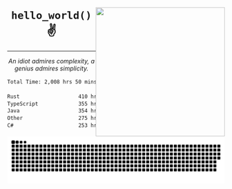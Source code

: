 <div text-align="center">
    <img src="https://i.imgur.com/h1q15Kt.gife" align="right" width="299" height="299">
    <h1 align="center"><code>hello_world()</code> ✌️</h1>
    <hr>
    <p align="center"><i>An idiot admires complexity, a genius admires simplicity.</i></p>
</div>

<!--START_SECTION:waka-->

```txt
Total Time: 2,008 hrs 50 mins

Rust                   410 hrs 29 mins ████▒░░░░░░░░░░░░░░░░░░░░   17.97 %
TypeScript             355 hrs 51 mins ████░░░░░░░░░░░░░░░░░░░░░   15.58 %
Java                   354 hrs 1 min   ████░░░░░░░░░░░░░░░░░░░░░   15.50 %
Other                  275 hrs 15 mins ███░░░░░░░░░░░░░░░░░░░░░░   12.05 %
C#                     253 hrs 12 mins ██▓░░░░░░░░░░░░░░░░░░░░░░   11.09 %
```

<!--END_SECTION:waka-->

<picture>
  <source media="(prefers-color-scheme: dark)" srcset="https://raw.githubusercontent.com/Somfic/Somfic/main/github-contribution-grid-snake-dark.svg">
  <source media="(prefers-color-scheme: light)" srcset="https://raw.githubusercontent.com/Somfic/Somfic/main/github-contribution-grid-snake.svg">
  <img alt="github contribution grid snake animation" src="https://raw.githubusercontent.com/Somfic/Somfic/main/github-contribution-grid-snake.svg">
</picture>
